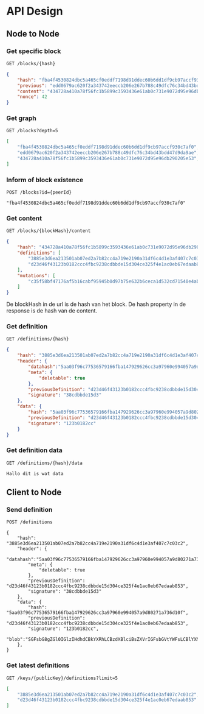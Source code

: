 # API Design

## Node to Node

### Get specific block

```http
GET /blocks/{hash}
```

```json
{
    "hash": "fba4f4530824dbc5a465cf0eddf7198d91ddec60b6dd1df9cb97accf930c7af0",
    "previous": "edd0679ac620f2a343742eeccb206e267b788c49dfc76c34bd43bdd47d9da9ae",
    "content": "434728a410a78f56fc1b5899c3593436e61ab0c731e9072d95e96db290205e53",
    "nonce": 42
}
```

### Get graph

```http
GET /blocks?depth=5
```

```json
[
    "fba4f4530824dbc5a465cf0eddf7198d91ddec60b6dd1df9cb97accf930c7af0",
    "edd0679ac620f2a343742eeccb206e267b788c49dfc76c34bd43bdd47d9da9ae",
    "434728a410a78f56fc1b5899c3593436e61ab0c731e9072d95e96db290205e53",
]
```

### Inform of block existence

```http
POST /blocks?id={peerId}

"fba4f4530824dbc5a465cf0eddf7198d91ddec60b6dd1df9cb97accf930c7af0"
```

### Get content

```http
GET /blocks/{blockHash}/content
```

```json
{
    "hash": "434728a410a78f56fc1b5899c3593436e61ab0c731e9072d95e96db290205e53",
    "definitions": [
        "3885e3d6ea213501ab07ed2a7b82cc4a719e2190a31df6c4d1e3af407c7c03c2",
        "d23d46f43123b0182ccc4fbc9238cdbbde15d304ce325f4e1ac0eb67edaab853"
    ],
    "mutations": [
        "c35f58bf47176af5b16cabf95945b0d97b75e632b6ceca1d532cd71540e4abac"
    ]
}
```

De blockHash in de url is de hash van het block. De hash property in de response is de hash van de content.

### Get definition

```http
GET /definitions/{hash}
```

```json
{
    "hash": "3885e3d6ea213501ab07ed2a7b82cc4a719e2190a31df6c4d1e3af407c7c03c2",
    "header": {
        "datahash":"5aa03f96c77536579166fba147929626cc3a97960e994057a9d80271a736d10f",
        "meta": {
            "deletable": true
        },
        "previousDefinition": "d23d46f43123b0182ccc4fbc9238cdbbde15d304ce325f4e1ac0eb67edaab853",
        "signature": "38cdbbde15d3"
    },
    "data": {
        "hash": "5aa03f96c77536579166fba147929626cc3a97960e994057a9d80271a736d10f",
        "previousDefinition": "d23d46f43123b0182ccc4fbc9238cdbbde15d304ce325f4e1ac0eb67edaab853",
        "signature": "123b0182cc"
    }
}
```

### Get definition data

```http
GET /definitions/{hash}/data
```

```
Hallo dit is wat data
```

## Client to Node

### Send definition

```http
POST /definitions

{
    "hash": "3885e3d6ea213501ab07ed2a7b82cc4a719e2190a31df6c4d1e3af407c7c03c2",
    "header": {
        "datahash":"5aa03f96c77536579166fba147929626cc3a97960e994057a9d80271a736d10f",
        "meta": {
            "deletable": true
        },
        "previousDefinition": "d23d46f43123b0182ccc4fbc9238cdbbde15d304ce325f4e1ac0eb67edaab853",
        "signature": "38cdbbde15d3"
    },
    "data": {
        "hash": "5aa03f96c77536579166fba147929626cc3a97960e994057a9d80271a736d10f",
        "previousDefinition": "d23d46f43123b0182ccc4fbc9238cdbbde15d304ce325f4e1ac0eb67edaab853",
        "signature": "123b0182cc",
        "blob":"SGFsbG8gZGl0IGlzIHdhdCBkYXRhLCBzdXBlciBsZXVrIGFsbGVtYWFsLCBlYXN0ZXIgZWdnCg=="
    },
}
```

### Get latest definitions

```http
GET /keys/{publicKey}/definitions?limit=5
```

```json
[
    "3885e3d6ea213501ab07ed2a7b82cc4a719e2190a31df6c4d1e3af407c7c03c2",
    "d23d46f43123b0182ccc4fbc9238cdbbde15d304ce325f4e1ac0eb67edaab853"
]
```

